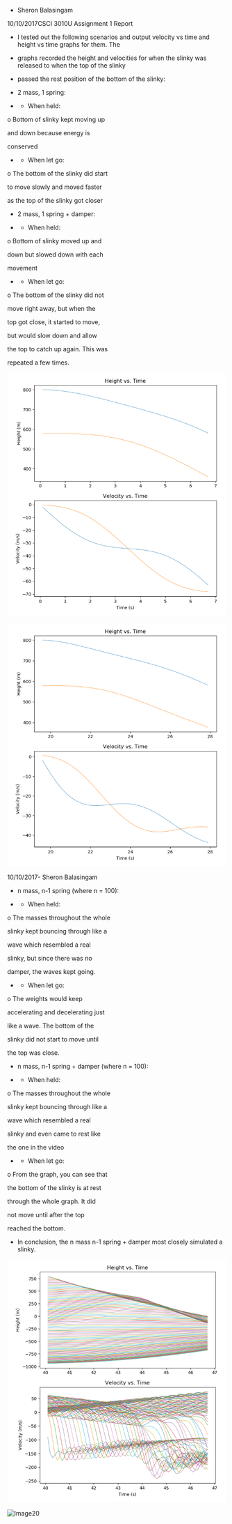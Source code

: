 - Sheron Balasingam

10/10/2017CSCI 3010U Assignment 1 Report

- I tested out the following scenarios and output velocity vs time and height vs time graphs for them. The

- graphs recorded the height and velocities for when the slinky was released to when the top of the slinky

- passed the rest position of the bottom of the slinky:

- 2 mass, 1 spring:

- -  When held:

o  Bottom of slinky kept moving up

and down because energy is

conserved

- -  When let go:

o  The bottom of the slinky did start

to move slowly and moved faster

as the top of the slinky got closer

- 2 mass, 1 spring + damper:

- -  When held:

o  Bottom of slinky moved up and

down but slowed down with each

movement

- -  When let go:

o  The bottom of the slinky did not

move right away, but when the

top got close, it started to move,

but would slow down and allow

the top to catch up again. This was

repeated a few times.

![Image15](n2_no_damper.png)

![Image16](n2_damper.png)

10/10/2017- Sheron Balasingam

- n mass, n-1 spring (where n = 100):

- -  When held:

o  The masses throughout the whole

slinky kept bouncing through like a

wave which resembled a real

slinky, but since there was no

damper, the waves kept going.

- -  When let go:

o  The weights would keep

accelerating and decelerating just

like a wave. The bottom of the

slinky did not start to move until

the top was close.

- n mass, n-1 spring  + damper (where n = 100):

- -  When held:

o  The masses throughout the whole

slinky kept bouncing through like a

wave which resembled a real

slinky and even came to rest like

the one in the video

- -  When let go:

o  From the graph, you can see that

the bottom of the slinky is at rest

through the whole graph. It did

not move until after the top

reached the bottom.

- In conclusion, the n mass n-1 spring + damper most closely simulated a slinky.

![Image19](n100_no_damper.png)

![Image20](n100_damper.pn)

